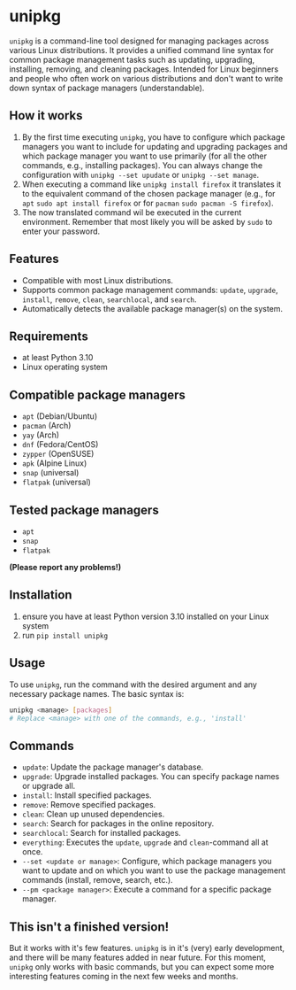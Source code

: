 # unipkg

`unipkg` is a command-line tool designed for managing packages across various Linux distributions. It provides a unified command line syntax for common package management tasks such as updating, upgrading, installing, removing, and cleaning packages.
Intended for Linux beginners and people who often work on various distributions and don't want to write down syntax of package managers (understandable).

## How it works

1. By the first time executing `unipkg`, you have to configure which package managers you want to include for updating and upgrading packages and which package manager you want to use primarily (for all the other commands, e.g., installing packages). You can always change the configuration with `unipkg --set upudate` or `unipkg --set manage`. 
2. When executing a command like `unipkg install firefox` it translates it to the equivalent command of the chosen package manager (e.g., for `apt` `sudo apt install firefox` or for `pacman` `sudo pacman -S firefox`).
3. The now translated command wil be executed in the current environment. Remember that most likely you will be asked by `sudo` to enter your password. 

## Features

- Compatible with most Linux distributions.
- Supports common package management commands: `update`, `upgrade`, `install`, `remove`, `clean`, `searchlocal`, and `search`.
- Automatically detects the available package manager(s) on the system.

## Requirements

- at least Python 3.10
- Linux operating system

## Compatible package managers

- `apt` (Debian/Ubuntu)
- `pacman` (Arch)
- `yay` (Arch)
- `dnf` (Fedora/CentOS)
- `zypper` (OpenSUSE)
- `apk` (Alpine Linux)
- `snap` (universal)
- `flatpak` (universal)

## Tested package managers

- `apt`
- `snap`
- `flatpak`

**(Please report any problems!)**

## Installation

1. ensure you have at least Python version 3.10 installed on your Linux system
2. run `pip install unipkg`

## Usage

To use `unipkg`, run the command with the desired argument and any necessary package names. The basic syntax is:

```bash
unipkg <manage> [packages]
# Replace <manage> with one of the commands, e.g., 'install'
```
## Commands

- `update`: Update the package manager's database.
- `upgrade`: Upgrade installed packages. You can specify package names or upgrade all.
- `install`: Install specified packages.
- `remove`: Remove specified packages.
- `clean`: Clean up unused dependencies.
- `search`: Search for packages in the online repository.
- `searchlocal`: Search for installed packages.
- `everything`: Executes the `update`, `upgrade` and `clean`-command all at once.
- `--set <update or manage>`: Configure, which package managers you want to update and on which you want to use the package management commands (install, remove, search, etc.).
- `--pm <package manager>`: Execute a command for a specific package manager.

## This isn't a finished version!

But it works with it's few features. `unipkg` is in it's (very) early development, and there will be many features added in near future. For this moment, `unipkg` only works with basic commands, but you can expect some more interesting features coming in the next few weeks and months. 
